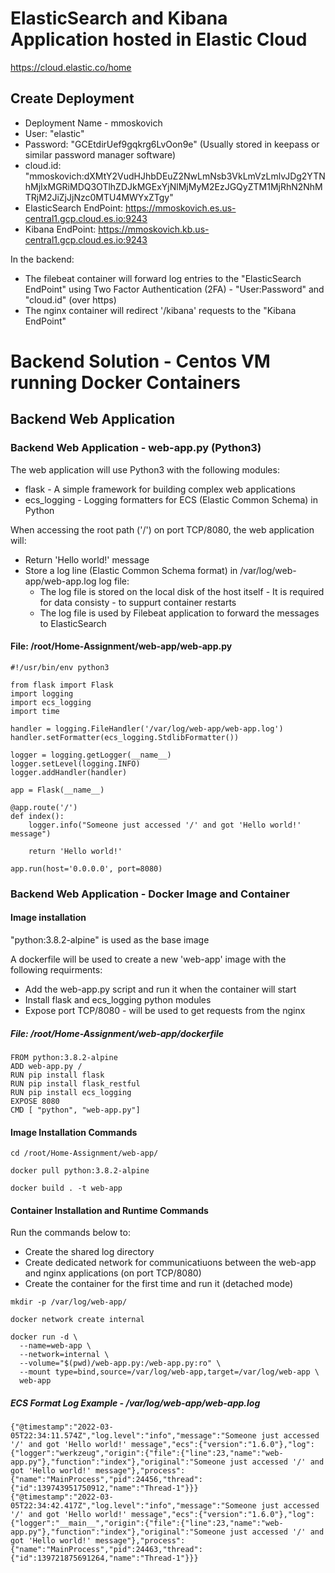
# ElasticSearch and Kibana Application hosted in Elastic Cloud
https://cloud.elastic.co/home

## Create Deployment
* Deployment Name - mmoskovich
* User: "elastic"
* Password: "GCEtdirUef9gqkrg6LvOon9e" (Usually stored in keepass or similar password manager software)
* cloud.id: "mmoskovich:dXMtY2VudHJhbDEuZ2NwLmNsb3VkLmVzLmlvJDg2YTNhMjIxMGRiMDQ3OTlhZDJkMGExYjNlMjMyM2EzJGQyZTM1MjRhN2NhMTRjM2JiZjJjNzc0MTU4MWYxZTgy"
* ElasticSearch EndPoint: https://mmoskovich.es.us-central1.gcp.cloud.es.io:9243
* Kibana EndPoint: https://mmoskovich.kb.us-central1.gcp.cloud.es.io:9243

In the backend:
* The filebeat container will forward log entries to the "ElasticSearch EndPoint" using Two Factor Authentication (2FA) - "User:Password" and "cloud.id" (over https)
* The nginx container will redirect '/kibana' requests to the "Kibana EndPoint"


# Backend Solution - Centos VM running Docker Containers
## Backend Web Application
### Backend Web Application - web-app.py (Python3)
The web application will use Python3 with the following modules:
* flask - A simple framework for building complex web applications
* ecs_logging - Logging formatters for ECS (Elastic Common Schema) in Python

When accessing the root path ('/') on port TCP/8080, the web application will:
* Return 'Hello world!' message
* Store a log line (Elastic Common Schema format) in /var/log/web-app/web-app.log log file:
   * The log file is stored on the local disk of the host itself - It is required for data consisty - to suppurt container restarts
   * The log file is used by Filebeat application to forward the messages to ElasticSearch


#### File: /root/Home-Assignment/web-app/web-app.py
```
#!/usr/bin/env python3

from flask import Flask
import logging
import ecs_logging
import time

handler = logging.FileHandler('/var/log/web-app/web-app.log')
handler.setFormatter(ecs_logging.StdlibFormatter())

logger = logging.getLogger(__name__)
logger.setLevel(logging.INFO)
logger.addHandler(handler)

app = Flask(__name__)

@app.route('/')
def index():
    logger.info("Someone just accessed '/' and got 'Hello world!' message")

    return 'Hello world!'

app.run(host='0.0.0.0', port=8080)

```
### Backend Web Application - Docker Image and Container

#### Image installation
"python:3.8.2-alpine" is used as the base image

A dockerfile will be used to create a new 'web-app' image with the following requirments:
* Add the web-app.py script and run it when the container will start
* Install flask and ecs_logging python modules
* Expose port TCP/8080 - will be used to get requests from the nginx

##### File: /root/Home-Assignment/web-app/dockerfile
```
FROM python:3.8.2-alpine
ADD web-app.py /
RUN pip install flask
RUN pip install flask_restful
RUN pip install ecs_logging
EXPOSE 8080
CMD [ "python", "web-app.py"]
```
#### Image Installation Commands
```
cd /root/Home-Assignment/web-app/

docker pull python:3.8.2-alpine

docker build . -t web-app
```
#### Container Installation and Runtime Commands
Run the commands below to:
* Create the shared log directory
* Create dedicated network for communicatiuons between the web-app and nginx applications (on port TCP/8080)
* Create the container for the first time and run it (detached mode)

```
mkdir -p /var/log/web-app/

docker network create internal

docker run -d \
  --name=web-app \
  --network=internal \
  --volume="$(pwd)/web-app.py:/web-app.py:ro" \
  --mount type=bind,source=/var/log/web-app,target=/var/log/web-app \
  web-app
```

##### ECS Format Log Example - /var/log/web-app/web-app.log
```
{"@timestamp":"2022-03-05T22:34:11.574Z","log.level":"info","message":"Someone just accessed '/' and got 'Hello world!' message","ecs":{"version":"1.6.0"},"log":{"logger":"werkzeug","origin":{"file":{"line":23,"name":"web-app.py"},"function":"index"},"original":"Someone just accessed '/' and got 'Hello world!' message"},"process":{"name":"MainProcess","pid":24456,"thread":{"id":139743951750912,"name":"Thread-1"}}}
{"@timestamp":"2022-03-05T22:34:42.417Z","log.level":"info","message":"Someone just accessed '/' and got 'Hello world!' message","ecs":{"version":"1.6.0"},"log":{"logger":"__main__","origin":{"file":{"line":23,"name":"web-app.py"},"function":"index"},"original":"Someone just accessed '/' and got 'Hello world!' message"},"process":{"name":"MainProcess","pid":24463,"thread":{"id":139721875691264,"name":"Thread-1"}}}
```




